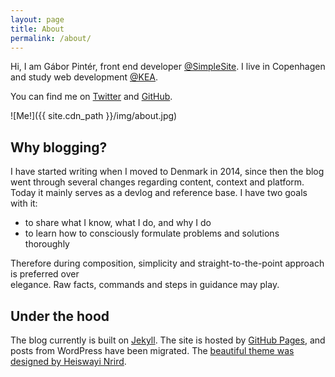 ```yaml
---
layout: page
title: About
permalink: /about/
---
```

Hi, I am Gábor Pintér, front end developer [@SimpleSite](http://simplesite.com). I live in Copenhagen and study web development [@KEA](http://kea.dk).

You can find me on [Twitter](http://twitter.com/{{site.twitter_username}}) and [GitHub](http://github.com/{{site.github_username}}).

![Me!]({{ site.cdn_path }}/img/about.jpg)

## Why blogging?
I have started writing when I moved to Denmark in 2014, since then the blog went through several changes regarding content, context and platform. Today it mainly serves as a devlog and reference base. I have two goals with it:

- to share what I know, what I do, and why I do
- to learn how to consciously formulate problems and solutions thoroughly

Therefore during composition, simplicity and straight-to-the-point approach is preferred over 	
elegance. Raw facts, commands and steps in guidance may play.

## Under the hood
The blog currently is built on [Jekyll](https://jekyllrb.com/). The site is hosted by [GitHub Pages](https://pages.github.com/), and posts from WordPress have been migrated. The [beautiful theme was designed by Heiswayi Nrird](https://github.com/heiswayi/the-plain).